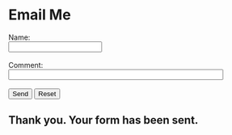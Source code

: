 # Email Me

<!-- FormToEmail HTML -->
<form action="https://formtoemail.com/user_forms.php" method="post">
<input type="hidden" name="user_id" value="15ZGUBUCEH0AJRM5OZBA">
<input type="hidden" name="form_id" value="1">
Name:<br>
<input type="text" name="name"><br>
<br>
Comment:<br>
<input type="text" name="comment" size="50"><br><br>
<input type="submit" value="Send">
<input type="reset" value="Reset">
</form>

## Thank you.  Your form has been sent.